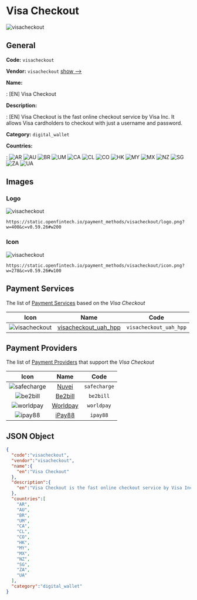 
# Visa Checkout 
![visacheckout](https://static.openfintech.io/payment_methods/visacheckout/logo.png?w=400&c=v0.59.26#w200)  

## General 
**Code:** `visacheckout` 
 
**Vendor:** `visacheckout` [show -->](/vendors/visacheckout/) 
 
**Name:** 
 
:	[EN] Visa Checkout 
 
**Description:** 
 
: [EN] Visa Checkout is the fast online checkout service by Visa Inc. It allows Visa cardholders to checkout with just a username and password. 
 
**Category:** `digital_wallet` 
 
**Countries:** 
 
:	![AR](https://cdnjs.cloudflare.com/ajax/libs/flag-icon-css/3.3.0/flags/4x3/ar.svg#w24) 	![AU](https://cdnjs.cloudflare.com/ajax/libs/flag-icon-css/3.3.0/flags/4x3/au.svg#w24) 	![BR](https://cdnjs.cloudflare.com/ajax/libs/flag-icon-css/3.3.0/flags/4x3/br.svg#w24) 	![UM](https://cdnjs.cloudflare.com/ajax/libs/flag-icon-css/3.3.0/flags/4x3/um.svg#w24) 	![CA](https://cdnjs.cloudflare.com/ajax/libs/flag-icon-css/3.3.0/flags/4x3/ca.svg#w24) 	![CL](https://cdnjs.cloudflare.com/ajax/libs/flag-icon-css/3.3.0/flags/4x3/cl.svg#w24) 	![CO](https://cdnjs.cloudflare.com/ajax/libs/flag-icon-css/3.3.0/flags/4x3/co.svg#w24) 	![HK](https://cdnjs.cloudflare.com/ajax/libs/flag-icon-css/3.3.0/flags/4x3/hk.svg#w24) 	![MY](https://cdnjs.cloudflare.com/ajax/libs/flag-icon-css/3.3.0/flags/4x3/my.svg#w24) 	![MX](https://cdnjs.cloudflare.com/ajax/libs/flag-icon-css/3.3.0/flags/4x3/mx.svg#w24) 	![NZ](https://cdnjs.cloudflare.com/ajax/libs/flag-icon-css/3.3.0/flags/4x3/nz.svg#w24) 	![SG](https://cdnjs.cloudflare.com/ajax/libs/flag-icon-css/3.3.0/flags/4x3/sg.svg#w24) 	![ZA](https://cdnjs.cloudflare.com/ajax/libs/flag-icon-css/3.3.0/flags/4x3/za.svg#w24) 	![UA](https://cdnjs.cloudflare.com/ajax/libs/flag-icon-css/3.3.0/flags/4x3/ua.svg#w24)  

## Images 

### Logo 
![visacheckout](https://static.openfintech.io/payment_methods/visacheckout/logo.png?w=400&c=v0.59.26#w200)  

```
https://static.openfintech.io/payment_methods/visacheckout/logo.png?w=400&c=v0.59.26#w200
```  

### Icon 
![visacheckout](https://static.openfintech.io/payment_methods/visacheckout/icon.png?w=278&c=v0.59.26#w100)  

```
https://static.openfintech.io/payment_methods/visacheckout/icon.png?w=278&c=v0.59.26#w100
```  

## Payment Services 
 
The list of [Payment Services](/payment-services/) based on the _Visa Checkout_ 

|Icon|Name|Code| 
|:---:|:---:|:---:| 
|![visacheckout](https://static.openfintech.io/payment_methods/visacheckout/icon.png?w=278&c=v0.59.26#w100) |[visacheckout_uah_hpp](/payment-services/visacheckout_uah_hpp/)|`visacheckout_uah_hpp`| 
 

## Payment Providers 
 
The list of [Payment Providers](/payment-providers/) that support the _Visa Checkout_ 

|Icon|Name|Code| 
|:---:|:---:|:---:| 
|![safecharge](https://static.openfintech.io/payment_providers/safecharge/icon.svg?w=278&c=v0.59.26#w100) |[Nuvei](/payment-providers/safecharge/)|`safecharge`| 
|![be2bill](https://static.openfintech.io/payment_providers/be2bill/icon.png?w=278&c=v0.59.26#w100) |[Be2bill](/payment-providers/be2bill/)|`be2bill`| 
|![worldpay](https://static.openfintech.io/payment_providers/worldpay/icon.svg?w=278&c=v0.59.26#w100) |[Worldpay](/payment-providers/worldpay/)|`worldpay`| 
|![ipay88](https://static.openfintech.io/payment_providers/ipay88/icon.png?w=278&c=v0.59.26#w100) |[iPay88](/payment-providers/ipay88/)|`ipay88`| 
 

## JSON Object 

```json
{
  "code":"visacheckout",
  "vendor":"visacheckout",
  "name":{
    "en":"Visa Checkout"
  },
  "description":{
    "en":"Visa Checkout is the fast online checkout service by Visa Inc. It allows Visa cardholders to checkout with just a username and password."
  },
  "countries":[
    "AR",
    "AU",
    "BR",
    "UM",
    "CA",
    "CL",
    "CO",
    "HK",
    "MY",
    "MX",
    "NZ",
    "SG",
    "ZA",
    "UA"
  ],
  "category":"digital_wallet"
}
```  
